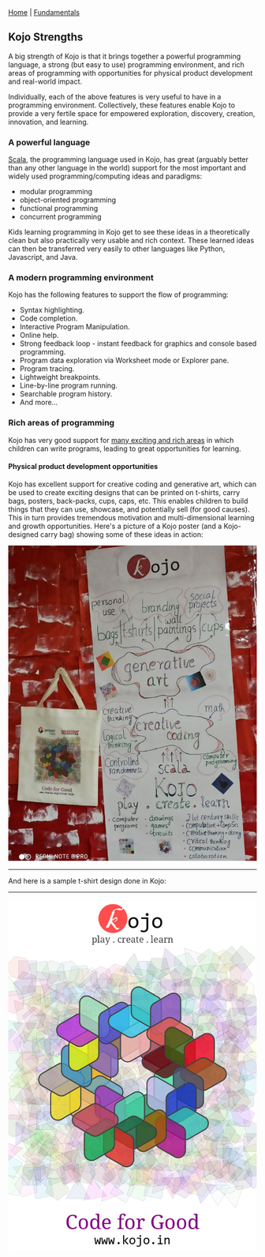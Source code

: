 <div class="nav">
  <a href="../index.html">Home</a> | <a href="../fundamentals-index.html">Fundamentals</a>
</div>

## Kojo Strengths

A big strength of Kojo is that it brings together a powerful programming language, a strong (but easy to use) programming environment, and rich areas of programming with opportunities for physical product development and real-world impact.

Individually, each of the above features is very useful to have in a programming environment. Collectively, these features enable Kojo to provide a very fertile space for empowered exploration, discovery, creation, innovation, and learning.

### A powerful language
[Scala](http://scala-lang.org), the programming language used in Kojo, has great (arguably better than any other language in the world) support for the most important and widely used programming/computing ideas and paradigms:
* modular programming
* object-oriented programming  
* functional programming
* concurrent programming

Kids learning programming in Kojo get to see these ideas in a theoretically clean but also practically very usable and rich context. These learned ideas can then be transferred very easily to other languages like Python, Javascript, and Java.

### A modern programming environment
Kojo has the following features to support the flow of programming:
* Syntax highlighting.
* Code completion.
* Interactive Program Manipulation.
* Online help.
* Strong feedback loop - instant feedback for graphics and console based programming.
* Program data exploration via Worksheet mode or Explorer pane.
* Program tracing.
* Lightweight breakpoints.
* Line-by-line program running.
* Searchable program history.
* And more...

### Rich areas of programming

Kojo has very good support for [many exciting and rich areas](/modules/modules-index.html) in which children can write programs, leading to great opportunities for learning.

#### Physical product development opportunities
Kojo has excellent support for creative coding and generative art, which can be used to create exciting designs that can be printed on t-shirts, carry bags, posters, back-packs, cups, caps, etc. This enables children to build things that they can use, showcase, and potentially sell (for good causes). This in turn provides tremendous motivation and multi-dimensional learning and growth opportunities. Here's a picture of a Kojo poster (and a Kojo-designed carry bag) showing some of these ideas in action:

![kojo-poster](kojo-poster.jpg)

---

And here is a sample t-shirt design done in Kojo:

---

![code-for-good](code-for-good.png)
